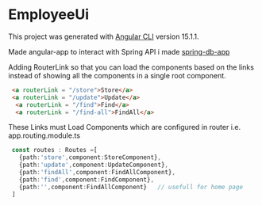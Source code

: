 # EmployeeUi

This project was generated with [Angular CLI](https://github.com/angular/angular-cli) version 15.1.1.

Made angular-app to interact with Spring API i made [spring-db-app](https://github.com/mananhiteshkataria/spring-db-app)

Adding RouterLink so that you can load the components based on the links instead of showing all the components in a single root component.

``` html
 <a routerLink = "/store">Store</a>
 <a routerLink = "/update">Update</a>
  <a routerLink = "/find">Find</a>
  <a routerLink = "/find-all">FindAll</a>

```
 These Links must Load Components which are configured in router i.e. app.routing.module.ts
``` typescript
 const routes : Routes =[
   {path:'store',component:StoreComponent},
   {path:'update',component:UpdateComponent},
   {path:'findAll',component:FindAllComponent},
   {path:'find',component:FindComponent},
   {path:'',component:FindAllComponent}   // usefull for home page
 ]
 ```
